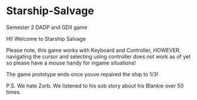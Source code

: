 # Starship-Salvage
Semester 2 DADP and GDII game

HI! Welcome to Starship Salvage

Please note, this game works with Keyboard and Controller, HOWEVER, navigating the cursor and selecting using controller does not work as of yet so please have a mouse handy for ingame situations!

The game prototype ends once youve repaired the ship to 1/3!

P.S. We hate Zorb. We listened to his sob story about his Blankie over 50 times. 
